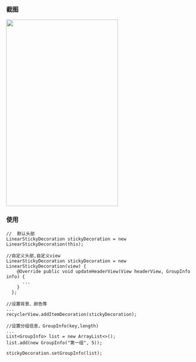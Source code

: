 ### 截图

<img width="300" height="500" src="https://github.com/linecyc/StickyDecoration/blob/master/screenshots/p1.gif"/>


### 使用

	//	默认头部
    LinearStickyDecoration stickyDecoration = new LinearStickyDecoration(this);
	
	//自定义头部,自定义view
	LinearStickyDecoration stickyDecoration = new LinearStickyDecoration(view) {
        @Override public void updateHeaderView(View headerView, GroupInfo info) {
          ...
        }
      };

    //设置背景、颜色等
	...
    recyclerView.addItemDecoration(stickyDecoration);

	//设置分组信息，GroupInfo(key,length)
	...
    List<GroupInfo> list = new ArrayList<>();
    list.add(new GroupInfo("第一组", 5));

    stickyDecoration.setGroupInfo(list);
